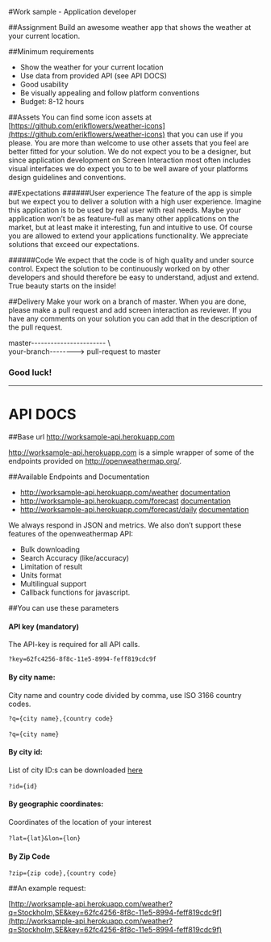 #Work sample - Application developer


##Assignment
Build an awesome weather app that shows the weather at your current  location.

##Minimum requirements
- Show the weather for your current location
- Use data from provided API (see API DOCS)
- Good usability
- Be visually appealing and follow platform conventions
- Budget: 8-12 hours

##Assets
You can find some icon assets at [https://github.com/erikflowers/weather-icons](https://github.com/erikflowers/weather-icons) that you can use if you please. You are more than welcome to use other assets that you feel are better fitted for your solution. We do not expect you to be a designer, but since application development on Screen Interaction most often includes visual interfaces we do expect you to to be well aware of your platforms design guidelines and conventions. 

##Expectations 
######User experience
The feature of the app is simple but we expect you to deliver a solution with a high user experience. Imagine this application is to be used by real user with real needs. Maybe your application won’t be as feature-full as many other applications on the market, but at least make it interesting, fun and intuitive to use. Of course you are allowed to extend your applications functionality. We appreciate solutions that exceed our expectations.

######Code
We expect that the code is of high quality and under source control. Expect the solution to be continuously worked on by other developers and should therefore be easy to understand, adjust and extend. True beauty starts on the inside!

##Delivery
Make your work on a branch of master. When you are done, please make a pull request and add screen interaction as reviewer. If you have any comments on your solution you can add that in the description of the pull request.



master-----------------------
      \                     
        your-branch--------> pull-request to master


### Good luck!

---


# API DOCS 

##Base url
http://worksample-api.herokuapp.com


http://worksample-api.herokuapp.com is a simple wrapper of some of the endpoints provided on http://openweathermap.org/.

##Available Endpoints and Documentation
- http://worksample-api.herokuapp.com/weather [documentation](http://openweathermap.org/current)
- http://worksample-api.herokuapp.com/forecast [documentation](http://openweathermap.org/forecast5)
- http://worksample-api.herokuapp.com/forecast/daily [documentation](http://openweathermap.org/forecast16)

We always respond in JSON and metrics.
We also don’t support these features of the openweathermap API:

- Bulk downloading
- Search Accuracy (like/accuracy)
- Limitation of result
- Units format
- Multilingual support
- Callback functions for javascript.
​

##You can use these parameters

#### API key (mandatory)
The API-key is required for all API calls.

`?key=62fc4256-8f8c-11e5-8994-feff819cdc9f`

#### By city name:
City name and country code divided by comma, use ISO 3166 country codes.

`?q={city name},{country code}`

`?q={city name}`
​
#### By city id:
List of city ID:s can be downloaded [here](http://bulk.openweathermap.org/sample/)

`?id={id}`
​
#### By geographic coordinates:
Coordinates of the location of your interest

`?lat={lat}&lon={lon}`
​
#### By Zip Code
`?zip={zip code},{country code}`

##An example request:

[http://worksample-api.herokuapp.com/weather?q=Stockholm,SE&key=62fc4256-8f8c-11e5-8994-feff819cdc9f](http://worksample-api.herokuapp.com/weather?q=Stockholm,SE&key=62fc4256-8f8c-11e5-8994-feff819cdc9f)